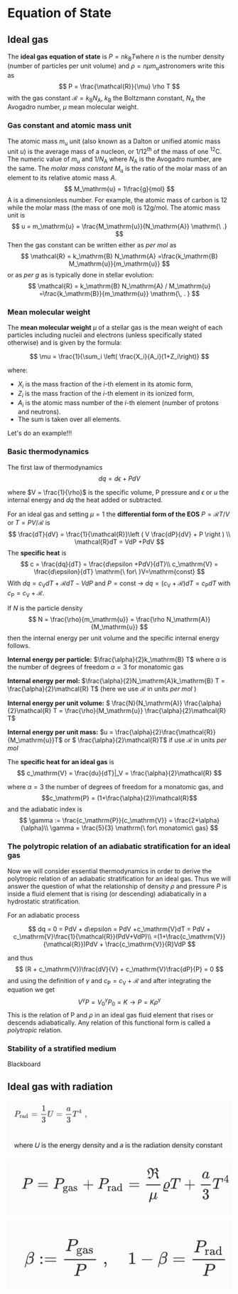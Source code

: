 # Equation of State

## Ideal gas

The **ideal gas equation of state** is $P = n k_\mathrm{B} T$​ where $n$ is the number density (number of particles per unit volume) and $\rho = n \mu m_\mathrm{u}$​ astronomers write this as  
$$
P = \frac{\mathcal{R}}{\mu} \rho T
$$
with the gas constant $\mathcal{R} = k_\mathrm{B} N_\mathrm{A}$, $k_\mathrm{B}$ the Boltzmann constant,  $N_\mathrm{A}$ the Avogadro number, $\mu$​ mean molecular weight.

### Gas constant and atomic mass unit

The atomic mass $m_\mathrm{u}$ unit (also known as a Dalton or unified atomic mass unit $u$) is the average mass of a nucleon, or $1/12^\mathrm{th}$ of the mass of one $\mathrm{^{12}C}$. The numeric value of  $m_\mathrm{u}$ and $1/N_\mathrm{A}$ where $N_\mathrm{A}$ is the Avogadro number, are the same. The _molar mass constant_ $M_\mathrm{u}$ is the ratio of the molar mass of an element to its relative atomic mass $A$. 
$$
M_\mathrm{u} = 1\frac{g}{mol} 
$$
A is a dimensionless number. For example, the atomic mass of carbon is 12 while the molar mass (the mass of one mol) is $12 \mathrm{g/mol}$. The atomic mass unit is
$$
u = m_\mathrm{u} = \frac{M_\mathrm{u}}{N_\mathrm{A}} \mathrm{\ .}
$$
Then the gas constant can be written either as _per mol_ as  
$$
\mathcal{R} = k_\mathrm{B} N_\mathrm{A} =\frac{k_\mathrm{B}  M_\mathrm{u}}{m_\mathrm{u}}
$$
or as _per g_ as is typically done in stellar evolution: 
$$
\mathcal{R} = k_\mathrm{B} N_\mathrm{A} / M_\mathrm{u}  =\frac{k_\mathrm{B}}{m_\mathrm{u}} \mathrm{\, . }
$$

### Mean molecular weight

The **mean molecular weight** $\mu$ of a stellar gas is the mean weight of each particles including nucleii and electrons (unless specifically stated otherwise) and is given by the formula:

$$
\mu = \frac{1}{\sum_i \left( \frac{X_i}{A_i}(1+Z_i\right)}
$$

where:
-  $X_i$ is the mass fraction of the $i$-th element in its atomic form,
-  $Z_i$ is the mass fraction of the $i$-th element in its ionized form,
- $A_i$ is the atomic mass number of the $i$-th element (number of protons and neutrons).
-  The sum is taken over all elements.

Let's do an example!!!

### Basic thermodynamics 

The first law of thermodynamics
$$
dq = d\epsilon + PdV
$$

where $V = \frac{1}{\rho}$ is the specific volume, P pressure and $\epsilon$ or $u$ the internal energy and $dq$​ the heat added or subtracted. 

For an ideal gas and setting $\mu = 1$ the **differential form of the EOS** $P = \mathcal{R} T / V$ or $T = P V /\mathcal{R}$ is 
$$
\frac{dT}{dV} = \frac{1}{\mathcal{R}}\left ( V \frac{dP}{dV} + P \right ) \\
\mathcal{R}dT = VdP +PdV
$$
The **specific heat** is 
$$
c = \frac{dq}{dT} = \frac{d\epsilon +PdV}{dT}\\
c_\mathrm{V} = \frac{d\epsilon}{dT} \mathrm{\ for\ }V=\mathrm{const}
$$
With $dq = c_\mathrm{V}dT + \mathcal{R}dT - VdP$ and $P=\mathrm{const}$ $\rightarrow$ $dq = (c_\mathrm{V} + \mathcal{R})dT = c_\mathrm{P}dT$ with $c_\mathrm{P} = c_\mathrm{V} + \mathcal{R}$​.



If $N$ is the particle density 
$$
N = \frac{\rho}{m_\mathrm{u}} = \frac{\rho N_\mathrm{A}}{M_\mathrm{u}}
$$
then the internal energy per unit volume and the specific internal energy follows. 

**Internal energy per particle:** $\frac{\alpha}{2}k_\mathrm{B} T$ where $\alpha$ is the number of degrees of freedom $\alpha=3$ for monatomic gas

**Internal energy per mol:** $\frac{\alpha}{2}N_\mathrm{A}k_\mathrm{B} T = \frac{\alpha}{2}\mathcal{R} T$ (here we use $\mathcal{R}$ in units _per mol_ )

**Internal energy per unit volume:** $ \frac{N}{N_\mathrm{A}}  \frac{\alpha}{2}\mathcal{R} T = \frac{\rho}{M_\mathrm{u}} \frac{\alpha}{2}\mathcal{R} T$

**Internal energy per unit mass:** $u =  \frac{\alpha}{2}\frac{\mathcal{R}}{M_\mathrm{u}}T$ or $ \frac{\alpha}{2}\mathcal{R}T$ if  use $\mathcal{R}$ in units _per mol_ 



The **specific heat for an ideal gas** is
$$
c_\mathrm{V} = \frac{du}{dT}|_V = \frac{\alpha}{2}\mathcal{R}
$$

where $\alpha = 3$ the number of degrees of freedom for a monatomic gas, and $$c_\mathrm{P} = (1+\frac{\alpha}{2})\mathcal{R}$$ and the adiabatic index is
$$
\gamma := \frac{c_\mathrm{P}}{c_\mathrm{V}} = \frac{2+\alpha}{\alpha}\\
\gamma = \frac{5}{3} \mathrm{\ for\ monatomic\ gas}
$$

### The polytropic relation of an adiabatic stratification for an ideal gas

Now we will consider essential thermodynamics in order to derive the polytropic relation of an adiabatic stratification for an ideal gas. Thus we will answer the question of what the relationship
of density $\rho$ and pressure $P$ is inside a fluid element that is rising (or descending) adiabatically in a hydrostatic stratification.

For an adiabatic process 

$$
dq = 0 = PdV + d\epsilon = PdV +c_\mathrm{V}dT = PdV + c_\mathrm{V}\frac{1}{\mathcal{R}}(PdV+VdP)\\
=(1+\frac{c_\mathrm{V}}{\mathcal{R}})PdV + \frac{c_\mathrm{V}}{R}VdP
$$

and thus
$$
(R + c_\mathrm{V})\frac{dV}{V} + c_\mathrm{V}\frac{dP}{P} = 0
$$
and using the definition of $\gamma$ and  $c_\mathrm{P} = c_\mathrm{V} + \mathcal{R}$ and after integrating the equation we get
$$
V^\gamma P = V_0^\gamma P_0 = K \rightarrow P = K \rho^\gamma
$$
This is the relation of P and $\rho$​ in an ideal gas fluid element that rises or descends adiabatically. Any relation of this functional form is called a _polytropic_ relation.

### Stability of a stratified medium

Blackboard



## Ideal gas with radiation

![image-20240126143338778](5.Equation_of_state.assets/image-20240126143338778.png)

![image-20240126143351324](5.Equation_of_state.assets/image-20240126143351324.png)

![image-20240126143404395](5.Equation_of_state.assets/image-20240126143404395.png)

